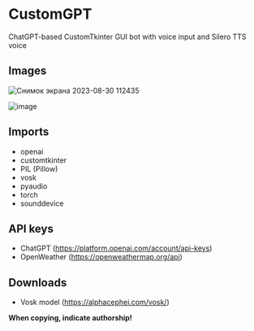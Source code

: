 # CustomGPT
ChatGPT-based CustomTkinter GUI bot with voice input and Silero TTS voice

## Images
![Снимок экрана 2023-08-30 112435](https://github.com/bolgaro4ka/CustomGPT/assets/123888141/c6a082ef-6c94-46dc-a380-2c7a90fe1f32)

![image](https://github.com/bolgaro4ka/CustomGPT/assets/123888141/abf7060b-d590-4cc1-bfec-a4790a10f13b)



## Imports
 - openai
 - customtkinter
 - PIL (Pillow)
 - vosk
 - pyaudio
 - torch
 - sounddevice

## API keys
 - ChatGPT (https://platform.openai.com/account/api-keys)
 - OpenWeather (https://openweathermap.org/api)

## Downloads
 - Vosk model (https://alphacephei.com/vosk/)

**When copying, indicate authorship!**
